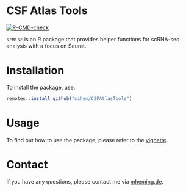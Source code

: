 # CSF Atlas Tools
<!-- badges: start -->
  [![R-CMD-check](https://github.com/mihem/scMisc/actions/workflows/R-CMD-check.yaml/badge.svg)](https://github.com/mihem/scMisc/actions/workflows/R-CMD-check.yaml)
<!-- [![codecov](https://codecov.io/github/mihem/CSFAtlasTools/graph/badge.svg)](https://codecov.io/github/mihem/CSFAtlasTools) -->
  <!-- badges: end -->

`scMisc` is an R package that provides helper functions for scRNA-seq analysis with a focus on Seurat.

# Installation

To install the package, use:

```R
remotes::install_github("mihem/CSFAtlasTools")
```

# Usage

To find out how to use the package, please refer to the [vignette](https://mihem.github.io/scMisc/).

# Contact
If you have any questions, please contact me via [mheming.de](https://osmzhlab.uni-muenster.de/mheming/#contact).